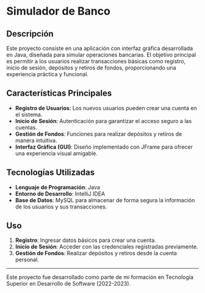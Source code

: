 # Simulador de Banco

## Descripción
Este proyecto consiste en una aplicación con interfaz gráfica desarrollada en Java, diseñada para simular operaciones bancarias. El objetivo principal es permitir a los usuarios realizar transacciones básicas como registro, inicio de sesión, depósitos y retiros de fondos, proporcionando una experiencia práctica y funcional.

## Características Principales
- **Registro de Usuarios**: Los nuevos usuarios pueden crear una cuenta en el sistema.
- **Inicio de Sesión**: Autenticación para garantizar el acceso seguro a las cuentas.
- **Gestión de Fondos**: Funciones para realizar depósitos y retiros de manera intuitiva.
- **Interfaz Gráfica (GUI)**: Diseño implementado con JFrame para ofrecer una experiencia visual amigable.

## Tecnologías Utilizadas
- **Lenguaje de Programación**: Java
- **Entorno de Desarrollo**: IntelliJ IDEA
- **Base de Datos**: MySQL para almacenar de forma segura la información de los usuarios y sus transacciones.

## Uso
1. **Registro**: Ingresar datos básicos para crear una cuenta.
2. **Inicio de Sesión**: Acceder con las credenciales registradas previamente.
3. **Gestión de Fondos**: Realizar depósitos y retiros desde la cuenta personal.
---
Este proyecto fue desarrollado como parte de mi formación en Tecnología Superior en Desarrollo de Software (2022-2023).

